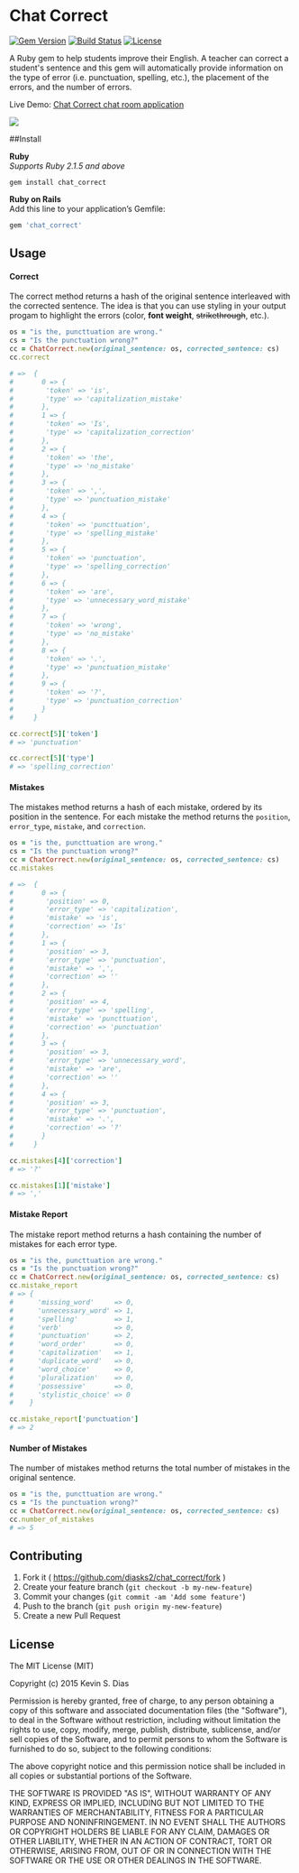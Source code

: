 # Chat Correct

[![Gem Version](https://badge.fury.io/rb/chat_correct.svg)](http://badge.fury.io/rb/chat_correct) [![Build Status](https://travis-ci.org/diasks2/chat_correct.png)](https://travis-ci.org/diasks2/chat_correct) [![License](https://img.shields.io/badge/license-MIT-brightgreen.svg?style=flat)](https://github.com/diasks2/chat_correct/blob/master/LICENSE.txt)

A Ruby gem to help students improve their English. A teacher can correct a student's sentence and this gem will automatically provide information on the type of error (i.e. punctuation, spelling, etc.), the placement of the errors, and the number of errors.

Live Demo: [Chat Correct chat room application](http://www.chat-correct.com)

![](https://s3.amazonaws.com/tm-town-nlp-resources/chat_correct_screenshot.jpg)

##Install  

**Ruby**  
*Supports Ruby 2.1.5 and above*  
```
gem install chat_correct
```

**Ruby on Rails**  
Add this line to your application’s Gemfile:  
```ruby 
gem 'chat_correct'
```

## Usage

#### Correct

The correct method returns a hash of the original sentence interleaved with the corrected sentence. The idea is that you can use styling in your output progam to highlight the errors (color, **font weight**, ~~strikethrough~~, etc.).

```ruby
os = "is the, puncttuation are wrong."
cs = "Is the punctuation wrong?"
cc = ChatCorrect.new(original_sentence: os, corrected_sentence: cs)
cc.correct

# =>  {
#       0 => {
#        'token' => 'is',
#        'type' => 'capitalization_mistake'
#       },
#       1 => {
#        'token' => 'Is',
#        'type' => 'capitalization_correction'
#       },
#       2 => {
#        'token' => 'the',
#        'type' => 'no_mistake'
#       },
#       3 => {
#        'token' => ',',
#        'type' => 'punctuation_mistake'
#       },
#       4 => {
#        'token' => 'puncttuation',
#        'type' => 'spelling_mistake'
#       },
#       5 => {
#        'token' => 'punctuation',
#        'type' => 'spelling_correction'
#       },
#       6 => {
#        'token' => 'are',
#        'type' => 'unnecessary_word_mistake'
#       },
#       7 => {
#        'token' => 'wrong',
#        'type' => 'no_mistake'
#       },
#       8 => {
#        'token' => '.',
#        'type' => 'punctuation_mistake'
#       },
#       9 => {
#        'token' => '?',
#        'type' => 'punctuation_correction'
#       }
#     }

cc.correct[5]['token']
# => 'punctuation'

cc.correct[5]['type']
# => 'spelling_correction'

```

#### Mistakes

The mistakes method returns a hash of each mistake, ordered by its position in the sentence. For each mistake the method returns the `position`, `error_type`, `mistake`, and `correction`.

```ruby
os = "is the, puncttuation are wrong."
cs = "Is the punctuation wrong?"
cc = ChatCorrect.new(original_sentence: os, corrected_sentence: cs)
cc.mistakes

# =>  {
#       0 => {
#        'position' => 0,
#        'error_type' => 'capitalization',
#        'mistake' => 'is',
#        'correction' => 'Is'
#       },
#       1 => {
#        'position' => 3,
#        'error_type' => 'punctuation',
#        'mistake' => ',',
#        'correction' => ''
#       },
#       2 => {
#        'position' => 4,
#        'error_type' => 'spelling',
#        'mistake' => 'puncttuation',
#        'correction' => 'punctuation'
#       },
#       3 => {
#        'position' => 3,
#        'error_type' => 'unnecessary_word',
#        'mistake' => 'are',
#        'correction' => ''
#       },
#       4 => {
#        'position' => 3,
#        'error_type' => 'punctuation',
#        'mistake' => '.',
#        'correction' => '?'
#       }
#     }

cc.mistakes[4]['correction']
# => '?'

cc.mistakes[1]['mistake']
# => ','
```

#### Mistake Report

The mistake report method returns a hash containing the number of mistakes for each error type.

```ruby
os = "is the, puncttuation are wrong."
cs = "Is the punctuation wrong?"
cc = ChatCorrect.new(original_sentence: os, corrected_sentence: cs)
cc.mistake_report
# => { 
#      'missing_word'     => 0, 
#      'unnecessary_word' => 1,
#      'spelling'         => 1,
#      'verb'             => 0,
#      'punctuation'      => 2,
#      'word_order'       => 0,
#      'capitalization'   => 1,
#      'duplicate_word'   => 0,
#      'word_choice'      => 0,
#      'pluralization'    => 0,
#      'possessive'       => 0,
#      'stylistic_choice' => 0
#    }

cc.mistake_report['punctuation']
# => 2
```

#### Number of Mistakes

The number of mistakes method returns the total number of mistakes in the original sentence.

```ruby
os = "is the, puncttuation are wrong."
cs = "Is the punctuation wrong?"
cc = ChatCorrect.new(original_sentence: os, corrected_sentence: cs)
cc.number_of_mistakes
# => 5
```

## Contributing

1. Fork it ( https://github.com/diasks2/chat_correct/fork )
2. Create your feature branch (`git checkout -b my-new-feature`)
3. Commit your changes (`git commit -am 'Add some feature'`)
4. Push to the branch (`git push origin my-new-feature`)
5. Create a new Pull Request

## License

The MIT License (MIT)

Copyright (c) 2015 Kevin S. Dias

Permission is hereby granted, free of charge, to any person obtaining a copy
of this software and associated documentation files (the "Software"), to deal
in the Software without restriction, including without limitation the rights
to use, copy, modify, merge, publish, distribute, sublicense, and/or sell
copies of the Software, and to permit persons to whom the Software is
furnished to do so, subject to the following conditions:

The above copyright notice and this permission notice shall be included in
all copies or substantial portions of the Software.

THE SOFTWARE IS PROVIDED "AS IS", WITHOUT WARRANTY OF ANY KIND, EXPRESS OR
IMPLIED, INCLUDING BUT NOT LIMITED TO THE WARRANTIES OF MERCHANTABILITY,
FITNESS FOR A PARTICULAR PURPOSE AND NONINFRINGEMENT. IN NO EVENT SHALL THE
AUTHORS OR COPYRIGHT HOLDERS BE LIABLE FOR ANY CLAIM, DAMAGES OR OTHER
LIABILITY, WHETHER IN AN ACTION OF CONTRACT, TORT OR OTHERWISE, ARISING FROM,
OUT OF OR IN CONNECTION WITH THE SOFTWARE OR THE USE OR OTHER DEALINGS IN
THE SOFTWARE.